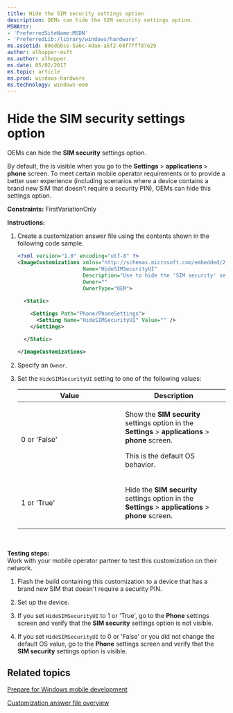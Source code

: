 ```yaml
---
title: Hide the SIM security settings option
description: OEMs can hide the SIM security settings option.
MSHAttr:
- 'PreferredSiteName:MSDN'
- 'PreferredLib:/library/windows/hardware'
ms.assetid: 80edbbce-5a6c-4dae-a5f2-68f7fff07e29
author: alhopper-msft
ms.author: alhopper
ms.date: 05/02/2017
ms.topic: article
ms.prod: windows-hardware
ms.technology: windows-oem
---
```


# Hide the SIM security settings option


OEMs can hide the **SIM security** settings option.

By default, the is visible when you go to the **Settings** &gt; **applications** &gt; **phone** screen. To meet certain mobile operator requirements or to provide a better user experience (including scenarios where a device contains a brand new SIM that doesn't require a security PIN), OEMs can hide this settings option.

<a href="" id="constraints---firstvariationonly"></a>**Constraints:** FirstVariationOnly  

<a href="" id="instructions-"></a>**Instructions:**  
1.  Create a customization answer file using the contents shown in the following code sample.

    ```XML
    <?xml version="1.0" encoding="utf-8" ?>  
    <ImageCustomizations xmlns="http://schemas.microsoft.com/embedded/2004/10/ImageUpdate"  
                         Name="HideSIMSecurityUI"  
                         Description="Use to hide the 'SIM security' settings option from the Phone settings screen."  
                         Owner=""  
                         OwnerType="OEM"> 
      
      <Static>  

        <Settings Path="Phone/PhoneSettings">  
          <Setting Name="HideSIMSecurityUI" Value="" />
        </Settings>  

      </Static>

    </ImageCustomizations>
    ```

2.  Specify an `Owner`.

3.  Set the `HideSIMSecurityUI` setting to one of the following values:

    <table>
    <colgroup>
    <col width="50%" />
    <col width="50%" />
    </colgroup>
    <thead>
    <tr class="header">
    <th>Value</th>
    <th>Description</th>
    </tr>
    </thead>
    <tbody>
    <tr class="odd">
    <td><p>0 or 'False'</p></td>
    <td><p>Show the <strong>SIM security</strong> settings option in the <strong>Settings</strong> &gt; <strong>applications</strong> &gt; <strong>phone</strong> screen.</p>
    <p>This is the default OS behavior.</p></td>
    </tr>
    <tr class="even">
    <td><p>1 or 'True'</p></td>
    <td><p>Hide the <strong>SIM security</strong> settings option in the <strong>Settings</strong> &gt; <strong>applications</strong> &gt; <strong>phone</strong> screen.</p></td>
    </tr>
    </tbody>
    </table>

     

<a href="" id="testing-steps-"></a>**Testing steps:**  
Work with your mobile operator partner to test this customization on their network.

1.  Flash the build containing this customization to a device that has a brand new SIM that doesn't require a security PIN.

2.  Set up the device.

3.  If you set `HideSIMSecurityUI` to 1 or 'True', go to the **Phone** settings screen and verify that the **SIM security** settings option is not visible.

4.  If you set `HideSIMSecurityUI` to 0 or 'False' or you did not change the default OS value, go to the **Phone** settings screen and verify that the **SIM security** settings option is visible.

## Related topics

[Prepare for Windows mobile development](https://docs.microsoft.com/en-us/windows-hardware/manufacture/mobile/preparing-for-windows-mobile-development)

[Customization answer file overview](https://docs.microsoft.com/en-us/windows-hardware/customize/mobile/mcsf/customization-answer-file)
